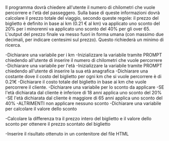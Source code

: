 Il programma dovrà chiedere all'utente il numero di chilometri che vuole percorrere e l'età del passeggero.
Sulla base di queste informazioni dovrà calcolare il prezzo totale del viaggio, secondo queste regole:
il prezzo del biglietto è definito in base ai km (0.21 € al km)
va applicato uno sconto del 20% per i minorenni
va applicato uno sconto del 40% per gli over 65.
L'output del prezzo finale va messo fuori in forma umana (con massimo due decimali, per indicare centesimi sul prezzo). Questo richiederà un minimo di ricerca.

-Dichiarare una variabile per i km
-Inizializzare la variabile tramite PROMPT chiedendo all'utente di inserire il numero di chilometri che vuole percorrere
-Dichiarare una variabile per l'età
-Inizializzare la variabile tramite PROMPT chiedendo all'utente di inserire la sua età anagrafica
-Dichiarare una costante dove il costo del biglietto per ogni km che si vuole percorrere è di 0.21€
-Dichiarare il costo totale del biglietto in base ai km che vuole percorrere il cliente.
-Dichiarare una variabile per lo sconto da applicare
 -SE l'età dichiarata dal cliente è inferiore di 18 anni applica uno sconto del 20%
 -SE l'età dichiarata dal cliente è maggiore di 65 anni applica uno sconto del 40%
 -ALTRIMENTI non applicare nessuno sconto
-Dichiarare una variabile per calcolare il valore dello sconto

-Calcolare la differenza tra il prezzo intero del biglietto e il valore dello sconto per ottenere il prezzo scontato del biglietto

-Inserire il risultato ottenuto in un contenitore del file HTML

